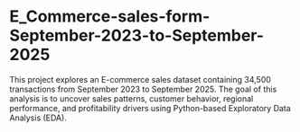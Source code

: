 # E_Commerce-sales-form-September-2023-to-September-2025
This project explores an E-commerce sales dataset containing 34,500 transactions from September 2023 to September 2025. The goal of this analysis is to uncover sales patterns, customer behavior, regional performance, and profitability drivers using Python-based Exploratory Data Analysis (EDA).
